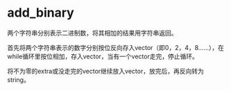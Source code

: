 # add_binary

两个字符串分别表示二进制数，将其相加的结果用字符串返回。

首先将两个字符串表示的数字分别按位反向存入vector（即0，2，4，8……），在while循环里按位相加，存入vector，当有一个vector走完，停止循环。

将不为零的extra或没走完的vector继续放入vector，放完后，再反向转为string。

